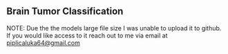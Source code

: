 ## Brain Tumor Classification

NOTE: Due the the models large file size I was unable to upload it to github. If you would like access to it reach out to me via email at piplicaluka64@gmail.com

